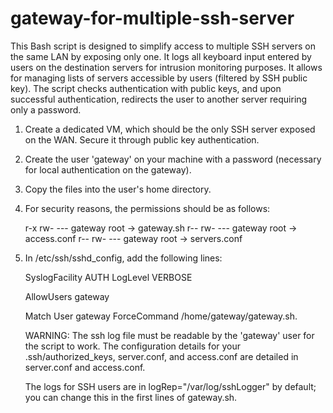 # gateway-for-multiple-ssh-server
This Bash script is designed to simplify access to multiple SSH servers on the same LAN by exposing only one. It logs all keyboard input entered by users on the destination servers for intrusion monitoring purposes. It allows for managing lists of servers accessible by users (filtered by SSH public key). The script checks authentication with public keys, and upon successful authentication, redirects the user to another server requiring only a password.

1) Create a dedicated VM, which should be the only SSH server exposed on the WAN. Secure it through public key authentication.

2) Create the user 'gateway' on your machine with a password (necessary for local authentication on the gateway).

3) Copy the files into the user's home directory.

4) For security reasons, the permissions should be as follows:

    r-x rw- --- gateway root -> gateway.sh
    r-- rw- --- gateway root -> access.conf
    r-- rw- --- gateway root -> servers.conf

5) In /etc/ssh/sshd_config, add the following lines:

    SyslogFacility AUTH
    LogLevel VERBOSE

    AllowUsers gateway

    Match User gateway
    ForceCommand /home/gateway/gateway.sh.

    WARNING: The ssh log file must be readable by the 'gateway' user for the script to work. The configuration details for your .ssh/authorized_keys, server.conf, and access.conf are detailed in server.conf and access.conf.

    The logs for SSH users are in logRep="/var/log/sshLogger" by default; you can change this in the first lines of gateway.sh.
